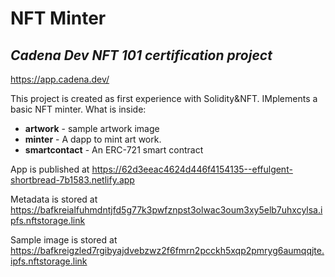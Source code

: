 # NFT Minter
## _Cadena Dev NFT 101 certification project_
https://app.cadena.dev/

This project is created as first experience with Solidity&NFT.
IMplements a basic NFT minter. 
What is inside:
- **artwork** - sample artwork image
- **minter** - A dapp to mint art work.
- **smartcontact** - An ERC-721 smart contract 

 
App is published at 
<https://62d3eeac4624d446f4154135--effulgent-shortbread-7b1583.netlify.app>

Metadata is stored at <https://bafkreialfuhmdntjfd5g77k3pwfznpst3olwac3oum3xy5elb7uhxcylsa.ipfs.nftstorage.link>

Sample image is stored at <https://bafkreigzled7rgibyajdvebzwz2f6fmrn2pcckh5xqp2pmryg6aumqqjte.ipfs.nftstorage.link>

